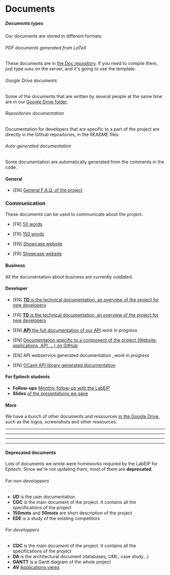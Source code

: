Documents
=========

##### Documents types

Our documents are stored in different formats:

###### PDF documents generated from LaTeX

These documents are in [the Doc repository](https://github.com/LaVieEstUnJeu/Doc).
If you need to compile them, just type `make` on the server, and it's going to
use the template.

###### Google Drive documents

Some of the documents that are written by several people at the same time are
in our [Google Drive folder](http://goo.gl/mOrlk1).

###### Repositories documentation

Documentation for developers that are specific to a part of the project are
directly in the Github repositories, in the README files.

###### Auto-generated documentation

Some documentation are automatically generated from the comments in the code.

#### General

* [EN] [General F.A.Q. of the project](http://glife.fr/F.A.Q.)

### Communication

These documents can be used to communicate about the project.

* [FR] [50 words](https://github.com/LaVieEstUnJeu/Doc/blob/master/com/50_mots.txt)
* [FR] [150 words](https://github.com/LaVieEstUnJeu/Doc/blob/master/com/150_mots.txt)

* [EN] [Showcase website](http://life.db0.fr/)
* [FR] [Showcase website](http://life.db0.fr/?lang_fr)

#### Business

All the documentation about business are currently outdated.

#### Developer

* [EN] [__TD__ is the technical documentation, an overview of the project for new developers](https://github.com/LaVieEstUnJeu/Doc/raw/master/TD/EN/2014_TD1_EN_lavieestunjeu.pdf)
* [FR] [__TD__ is the technical documentation, an overview of the project for new developers](https://github.com/LaVieEstUnJeu/Doc/raw/master/TD/FR/2014_TD1_FR_lavieestunjeu.pdf)

* [EN] [__API__ the full documentation of our API](http://goo.gl/uxMoJ) _work in progress_

* [EN] [Documentation specific to a component of the project (Website, applications, API, ...)
on GitHub](https://github.com/LaVieEstUnJeu/)

* [EN] API webservice generated documentation __work in progress_
* [EN] [OCaml API library generated documentation](http://life.db0.fr/api/OCaml/)

#### For Epitech students

* __Follow-ups__ [Monthly follow-up with the LabEIP](http://goo.gl/ARyLT)
* __Slides__ [of the presentations we gave](http://goo.gl/xB5Cq)

#### More

We have a bunch of other documents and ressources [in the Google Drive](http://goo.gl/RJWuc),
such as the logos, screenshots and other ressources.

***

***

***

***

#### Deprecated documents

Lots of documents we wrote were homeworks required by the LabEIP for Epitech.
Since we're not updating them, most of them are __deprecated__.

###### For non-developpers

* __UD__ is the user documentation
* __CDC__ is the main document of the project. It contains all the specifications of the project
* __150mots__ and __50mots__ are short description of the project
* __EDE__ is a study of the existing competitors

###### For developpers

* __CDC__ is the main document of the project. It contains all the specifications of the project
* __DA__ is the architectural document (databases, UML, case study...)
* __GANTT__ is a Gantt diagram of the whole project
* __AV__ [Applications views](http://goo.gl/oY9se)
